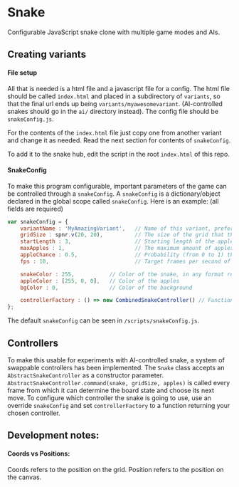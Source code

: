 # Snake

Configurable JavaScript snake clone with multiple game modes and AIs.

## Creating variants

#### File setup

All that is needed is a html file and a javascript file for a config. The html file should be called `index.html` and placed in a subdirectory of `variants`, so that the final url ends up being `variants/myawesomevariant`. (AI-controlled snakes should go in the `ai/` directory instead). The config file should be `snakeConfig.js`.

For the contents of the `index.html` file just copy one from another variant and change it as needed. Read the next section for contents of `snakeConfig`.

To add it to the snake hub, edit the script in the root `index.html` of this repo.

#### SnakeConfig

To make this program configurable, important parameters of the game can be controlled through a `snakeConfig`. A `snakeConfig` is a dictionary/object declared in the global scope called `snakeConfig`. Here is an example: (all fields are required)

```javascript
var snakeConfig = {
    variantName : 'MyAmazingVariant',   // Name of this variant, preferably with no spaces. Used for saving scores seperately
    gridSize : spnr.v(20, 20),          // The size of the grid that the snake can go on. A spnr vector with integers for x and y.
    startLength : 3,                    // Starting length of the apple
    maxApples : 1,                      // The maximum amount of apples that can exist at any given time
    appleChance : 0.5,                  // Probability (from 0 to 1) that an apple will spawn on any frame if quantity of apples is less than maxApples.
    fps : 10,                           // Target frames per second of the game. Directly controls the snake movement speed - snake moves 1 unit every frame

    snakeColor : 255,           // Color of the snake, in any format recognised by p5.js. If a single integer is given it is interpreted as a greyscale value (from 0 to 255). An array of three RGB values can also be used 
    appleColor : [255, 0, 0],   // Color of the apples
    bgColor : 0,                // Color of the background

    controllerFactory : () => new CombinedSnakeController() // Function used to generate controllers for the snake. Useful for making AI controllers - see the Controllers section below
};
```

The default `snakeConfig` can be seen in `/scripts/snakeConfig.js`.

## Controllers

To make this usable for experiments with AI-controlled snake, a system of swappable controllers has been implemented. The `Snake` class accepts an `AbstractSnakeController` as a constructor parameter. `AbstractSnakeController.command(snake, gridSize, apples)` is called every frame from which it can determine the board state and choose its next move. To configure which controller the snake is going to use, use an override `snakeConfig` and set `controllerFactory` to a function returning your chosen controller.

## Development notes:

#### Coords vs Positions:
Coords refers to the position on the grid.
Position refers to the position on the canvas.